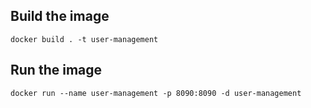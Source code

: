 ## Build the image
```
docker build . -t user-management
```

## Run the image
```
docker run --name user-management -p 8090:8090 -d user-management
```
